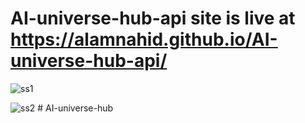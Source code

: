 ﻿# AI-universe-hub-api site is live at https://alamnahid.github.io/AI-universe-hub-api/

 
![ss1](https://github.com/alamnahid/AI-universe-hub-api/assets/138557372/80a1b0fc-c44a-47ba-b8d5-72e69b944336)


![ss2](https://github.com/alamnahid/AI-universe-hub-api/assets/138557372/f1a68f51-a8b1-4d0f-9e63-479eed64d262)
#   A I - u n i v e r s e - h u b  
 